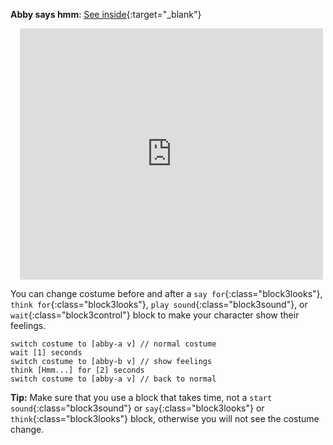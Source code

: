 **Abby says hmm**: [See inside](https://scratch.mit.edu/projects/498767227/editor){:target="_blank"}
<div class="scratch-preview" style="margin-left: 15px;">
  <iframe allowtransparency="true" width="485" height="402" src="https://scratch.mit.edu/projects/embed/498767227/?autostart=false" frameborder="0"></iframe>
</div>

You can change costume before and after a `say for`{:class="block3looks"}, `think for`{:class="block3looks"}, `play sound`{:class="block3sound"}, or `wait`{:class="block3control"} block to make your character show their feelings.

```blocks3
switch costume to [abby-a v] // normal costume
wait [1] seconds
switch costume to [abby-b v] // show feelings
think [Hmm...] for [2] seconds
switch costume to [abby-a v] // back to normal
```

**Tip:** Make sure that you use a block that takes time, not a `start sound`{:class="block3sound"} or `say`{:class="block3looks"} or `think`{:class="block3looks"} block, otherwise you will not see the costume change.


